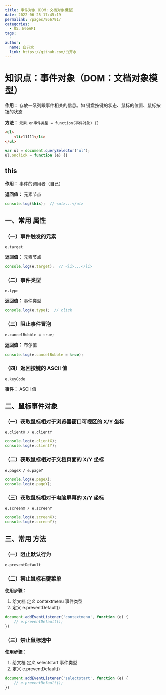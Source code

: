 ```yaml
---
title: 事件对象（DOM：文档对象模型）
date: 2022-06-25 17:45:19
permalink: /pages/956791/
categories:
  - 05、WebAPI
tags:
  - 
author: 
  name: 白开水
  link: https://github.com/白开水
---
```

# 知识点：事件对象（DOM：文档对象模型）

**作用：** 存放一系列跟事件相关的信息。如 键盘按键的状态、鼠标的位置、鼠标按钮的状态

**方法：** `元素.on事件类型 = function(事件对象) {}`

```html
<ul>
    <li>11111</li>
</ul>
```
```js
var ul = document.querySelector('ul');
ul.onclick = function (e) {}
```

## this

**作用：** 事件的调用者（自己）

**返回值：** 元素节点

```js
console.log(this);  // <ul>...</ul>
```

## 一、常用 属性

### （一）事件触发的元素

`e.target`

**返回值：** 元素节点

```js
console.log(e.target);  // <li>...</li>
```

### （二）事件类型

`e.type`

**返回值：** 事件类型

```js
console.log(e.type);  // click
```

### （三）阻止事件冒泡

`e.cancelBubble = true;`

**返回值：** 布尔值

```js
console.log(e.cancelBubble = true);
```

### （四）返回按键的 ASCII 值

`e.keyCode`

**事件：** ASCII 值

## 二、鼠标事件对象

### （一）获取鼠标相对于浏览器窗口可视区的 X/Y 坐标 

`e.clientX / e.clientY`

```js
console.log(e.clientX);
console.log(e.clientY);
```

### （二）获取鼠标相对于文档页面的 X/Y 坐标

`e.pageX / e.pageY`

```js
console.log(e.pageX);
console.log(e.pageY);
```

### （三）获取鼠标相对于电脑屏幕的 X/Y 坐标

`e.screenX / e.screenY`

```js
console.log(e.screenX);
console.log(e.screenY);
```

## 三、常用 方法

### （一）阻止默认行为

`e.preventDefault`

### （二）禁止鼠标右键菜单

**使用步骤：**
1. 给文档 定义 contextmenu 事件类型
2. 定义 e.preventDefault()

```js
document.addEventListener('contextmenu', function (e) {
    // e.preventDefault();
})
```

### （三）禁止鼠标选中

**使用步骤：**
1. 给文档 定义 selectstart 事件类型
2. 定义 e.preventDefault()

```js
document.addEventListener('selectstart', function (e) {
    // e.preventDefault();
})
```
